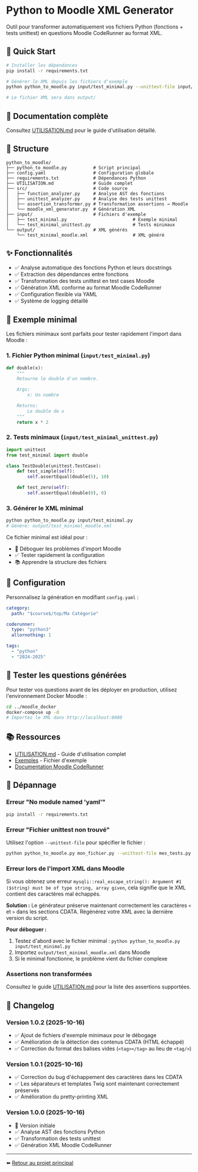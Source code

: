 # Python to Moodle XML Generator

Outil pour transformer automatiquement vos fichiers Python (fonctions + tests unittest) en questions Moodle CodeRunner au format XML.

## 🚀 Quick Start

```bash
# Installer les dépendances
pip install -r requirements.txt

# Générer le XML depuis les fichiers d'exemple
python python_to_moodle.py input/test_minimal.py --unittest-file input/test_minimal_unittest.py

# Le fichier XML sera dans output/
```

## 📖 Documentation complète

Consultez [UTILISATION.md](UTILISATION.md) pour le guide d'utilisation détaillé.

## 📁 Structure

```
python_to_moodle/
├── python_to_moodle.py          # Script principal
├── config.yaml                  # Configuration globale
├── requirements.txt             # Dépendances Python
├── UTILISATION.md               # Guide complet
├── src/                         # Code source
│   ├── function_analyzer.py     # Analyse AST des fonctions
│   ├── unittest_analyzer.py     # Analyse des tests unittest
│   ├── assertion_transformer.py # Transformation assertions → Moodle
│   └── moodle_xml_generator.py  # Génération XML
├── input/                       # Fichiers d'exemple
│   ├── test_minimal.py                         # Exemple minimal
│   └── test_minimal_unittest.py                # Tests minimaux
└── output/                      # XML générés
    └── test_minimal_moodle.xml                 # XML généré
```

## ✨ Fonctionnalités

- ✅ Analyse automatique des fonctions Python et leurs docstrings
- ✅ Extraction des dépendances entre fonctions
- ✅ Transformation des tests unittest en test cases Moodle
- ✅ Génération XML conforme au format Moodle CodeRunner
- ✅ Configuration flexible via YAML
- ✅ Système de logging détaillé

## 📝 Exemple minimal

Les fichiers minimaux sont parfaits pour tester rapidement l'import dans Moodle :

### 1. Fichier Python minimal (`input/test_minimal.py`)

```python
def double(x):
    """
    Retourne le double d'un nombre.

    Args:
        x: Un nombre

    Returns:
        Le double de x
    """
    return x * 2
```

### 2. Tests minimaux (`input/test_minimal_unittest.py`)

```python
import unittest
from test_minimal import double

class TestDouble(unittest.TestCase):
    def test_simple(self):
        self.assertEqual(double(5), 10)

    def test_zero(self):
        self.assertEqual(double(0), 0)
```

### 3. Générer le XML minimal

```bash
python python_to_moodle.py input/test_minimal.py
# Génère: output/test_minimal_moodle.xml
```

Ce fichier minimal est idéal pour :
- 🐛 Déboguer les problèmes d'import Moodle
- ✅ Tester rapidement la configuration
- 📚 Apprendre la structure des fichiers

## 🔧 Configuration

Personnalisez la génération en modifiant `config.yaml` :

```yaml
category:
  path: "$course$/top/Ma Catégorie"

coderunner:
  type: "python3"
  allornothing: 1

tags:
  - "python"
  - "2024-2025"
```

## 🧪 Tester les questions générées

Pour tester vos questions avant de les déployer en production, utilisez l'environnement Docker Moodle :

```bash
cd ../moodle_docker
docker-compose up -d
# Importez le XML dans http://localhost:8080
```

## 📚 Ressources

- [UTILISATION.md](UTILISATION.md) - Guide d'utilisation complet
- [Exemples](input/test_minimal.py) - Fichier d'exemple
- [Documentation Moodle CodeRunner](https://coderunner.org.nz/)

## 🐛 Dépannage

### Erreur "No module named 'yaml'"
```bash
pip install -r requirements.txt
```

### Erreur "Fichier unittest non trouvé"
Utilisez l'option `--unittest-file` pour spécifier le fichier :
```bash
python python_to_moodle.py mon_fichier.py --unittest-file mes_tests.py
```

### Erreur lors de l'import XML dans Moodle
Si vous obtenez une erreur `mysqli::real_escape_string(): Argument #1 ($string) must be of type string, array given`, cela signifie que le XML contient des caractères mal échappés.

**Solution :** Le générateur préserve maintenant correctement les caractères `<` et `>` dans les sections CDATA. Régénérez votre XML avec la dernière version du script.

**Pour déboguer :**
1. Testez d'abord avec le fichier minimal : `python python_to_moodle.py input/test_minimal.py`
2. Importez `output/test_minimal_moodle.xml` dans Moodle
3. Si le minimal fonctionne, le problème vient du fichier complexe

### Assertions non transformées
Consultez le guide [UTILISATION.md](UTILISATION.md) pour la liste des assertions supportées.

## 📝 Changelog

### Version 1.0.2 (2025-10-16)
- ✅ Ajout de fichiers d'exemple minimaux pour le débogage
- ✅ Amélioration de la détection des contenus CDATA (HTML échappé)
- ✅ Correction du format des balises vides (`<tag></tag>` au lieu de `<tag/>`)

### Version 1.0.1 (2025-10-16)
- ✅ Correction du bug d'échappement des caractères dans les CDATA
- ✅ Les séparateurs et templates Twig sont maintenant correctement préservés
- ✅ Amélioration du pretty-printing XML

### Version 1.0.0 (2025-10-16)
- 🎉 Version initiale
- ✅ Analyse AST des fonctions Python
- ✅ Transformation des tests unittest
- ✅ Génération XML Moodle CodeRunner

---

⬅️ [Retour au projet principal](../README.md)

